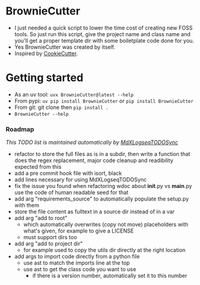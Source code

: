 
# BrownieCutter
* I just needed a quick script to lower the time cost of creating new FOSS tools. So just run this script, give the project name and class name and you'll get a proper template dir with some boiletplate code done for you.
* Yes BrownieCutter was created by itself.
* Inspired by [CookieCutter](https://cookiecutter.readthedocs.io/).

# Getting started
* As an uv tool: `uvx BrownieCutter@latest --help`
* From pypi: `uv pip install BrownieCutter` or `pip install BrownieCutter`
* From git: git clone then `pip install .`
* `BrownieCutter --help`


### Roadmap
<i>This TODO list is maintained automatically by [MdXLogseqTODOSync](https://github.com/thiswillbeyourgithub/MdXLogseqTODOSync)</i>
<!-- BEGIN_TODO -->
- refactor to store the full files as is in a subdir, then write a function that does the regex replacement, major code cleanup and readibility expected from this
- add a pre commit hook file with isort, black
- add lines necessary for using MdXLogseqTODOSync
- fix the issue you found when refactoring wdoc about __init__.py vs __main__.py use the code of human readable seed for that
- add arg "requirements_source" to automatically populate the setup.py with them
- store the file content as fulltext in a source dir instead of in a var
- add arg "add to root"
    - which automatically overwrites (copy not move) placeholders with what's given, for example to give a LICENSE
    - must support dirs too
- add arg "add to project dir"
    - for example used to copy  the utils dir directly at the right location
- add args to import code directly from a python file
    - use ast to match the imports line at the top
    - use ast to get the class code you want to use
        - if there is a version number, automatically set it to this number
<!-- END_TODO -->

